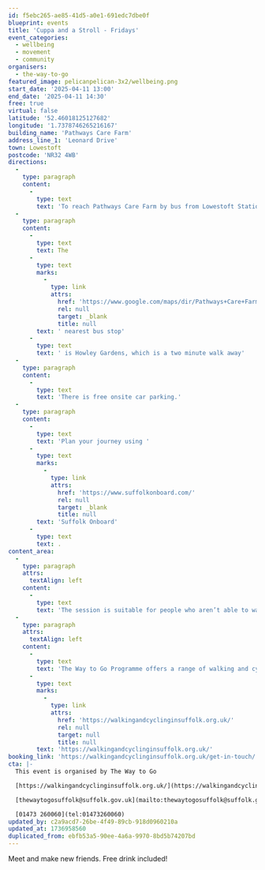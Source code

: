 ```yaml
---
id: f5ebc265-ae85-41d5-a0e1-691edc7dbe0f
blueprint: events
title: 'Cuppa and a Stroll - Fridays'
event_categories:
  - wellbeing
  - movement
  - community
organisers:
  - the-way-to-go
featured_image: pelicanpelican-3x2/wellbeing.png
start_date: '2025-04-11 13:00'
end_date: '2025-04-11 14:30'
free: true
virtual: false
latitude: '52.46018125127682'
longitude: '1.7378746265216167'
building_name: 'Pathways Care Farm'
address_line_1: 'Leonard Drive'
town: Lowestoft
postcode: 'NR32 4WB'
directions:
  -
    type: paragraph
    content:
      -
        type: text
        text: 'To reach Pathways Care Farm by bus from Lowestoft Station take a number 60 to Bentley Drive and Leonard Drive is the last turning on the left before reaching the Tesco roundabout. Alternatively, take a number 1 or X1 to the Foxburrow pub then walk north towards Tesco and then, at the roundabout, turn left into Bentley Drive, Leonard Drive is then the first right.'
  -
    type: paragraph
    content:
      -
        type: text
        text: The
      -
        type: text
        marks:
          -
            type: link
            attrs:
              href: 'https://www.google.com/maps/dir/Pathways+Care+Farm,+Pathways+Care+Farm,+Lowestoft/Howley+Gardens,+Lowestoft+NR32+4WF/@52.5023662,1.7278502,17z/data=!3m1!4b1!4m14!4m13!1m5!1m1!1s0x47da1a5adb39e4c3:0x314e9a1c28bc6b2d!2m2!1d1.7302659!2d52.5028879!1m5!1m1!1s0x47da1b2097f882ed:0xaa7c9ac2810acc30!2m2!1d1.730121!2d52.501877!3e2?entry=ttu&g_ep=EgoyMDI1MDExMC4wIKXMDSoASAFQAw%3D%3D'
              rel: null
              target: _blank
              title: null
        text: ' nearest bus stop'
      -
        type: text
        text: ' is Howley Gardens, which is a two minute walk away'
  -
    type: paragraph
    content:
      -
        type: text
        text: 'There is free onsite car parking.'
  -
    type: paragraph
    content:
      -
        type: text
        text: 'Plan your journey using '
      -
        type: text
        marks:
          -
            type: link
            attrs:
              href: 'https://www.suffolkonboard.com/'
              rel: null
              target: _blank
              title: null
        text: 'Suffolk Onboard'
      -
        type: text
        text: .
content_area:
  -
    type: paragraph
    attrs:
      textAlign: left
    content:
      -
        type: text
        text: 'The session is suitable for people who aren’t able to walk easily. We’ll work up to a half mile walk slowly over a number of sessions and each location offers lots of seating.'
  -
    type: paragraph
    attrs:
      textAlign: left
    content:
      -
        type: text
        text: 'The Way to Go Programme offers a range of walking and cycling groups, which meet regularly in Ipswich and Lowestoft. You can find out more by visiting their website - '
      -
        type: text
        marks:
          -
            type: link
            attrs:
              href: 'https://walkingandcyclinginsuffolk.org.uk/'
              rel: null
              target: null
              title: null
        text: 'https://walkingandcyclinginsuffolk.org.uk/'
booking_link: 'https://walkingandcyclinginsuffolk.org.uk/get-in-touch/'
cta: |-
  This event is organised by The Way to Go 

  [https://walkingandcyclinginsuffolk.org.uk/](https://walkingandcyclinginsuffolk.org.uk/)

  [thewaytogosuffolk@suffolk.gov.uk](mailto:thewaytogosuffolk@suffolk.gov.uk)

  [01473 260060](tel:01473260060)
updated_by: c2a9acd7-26be-4f49-89cb-918d0960210a
updated_at: 1736958560
duplicated_from: ebfb53a5-90ee-4a6a-9970-8bd5b74207bd
---
```

Meet and make new friends. Free drink included!